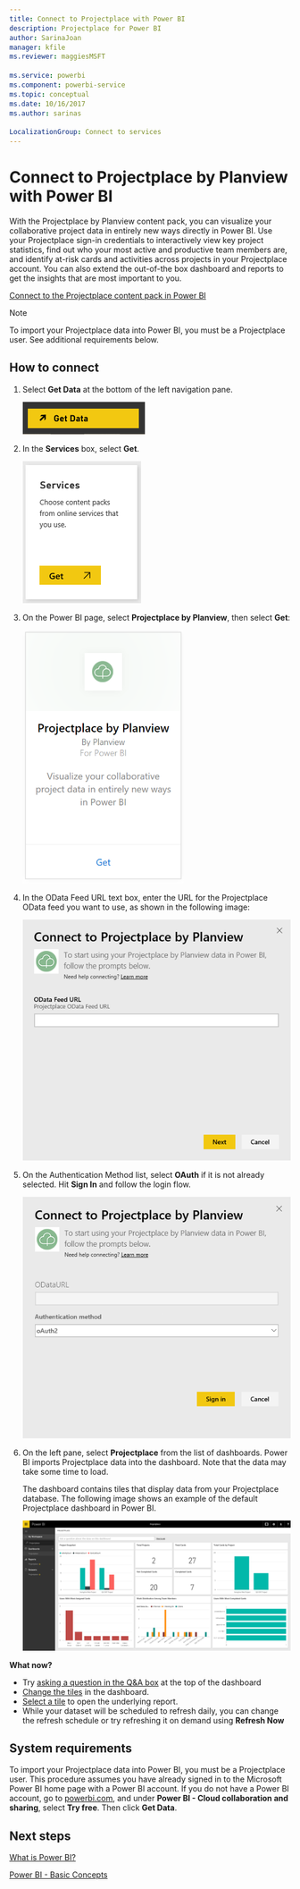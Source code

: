 ```yaml
---
title: Connect to Projectplace with Power BI
description: Projectplace for Power BI
author: SarinaJoan
manager: kfile
ms.reviewer: maggiesMSFT

ms.service: powerbi
ms.component: powerbi-service
ms.topic: conceptual
ms.date: 10/16/2017
ms.author: sarinas

LocalizationGroup: Connect to services
---
```

# Connect to Projectplace by Planview with Power BI
With the Projectplace by Planview content pack, you can visualize your collaborative project data in entirely new ways directly in Power BI. Use your Projectplace sign-in credentials to interactively view key project statistics, find out who your most active and productive team members are, and identify at-risk cards and activities across projects in your Projectplace account. You can also extend the out-of-the box dashboard and reports to get the insights that are most important to you.

[Connect to the Projectplace content pack in Power BI](https://app.powerbi.com/getdata/services/projectplace)

>[!NOTE]
>To import your Projectplace data into Power BI, you must be a Projectplace user. See additional requirements below.

## How to connect
1. Select **Get Data** at the bottom of the left navigation pane.
   
    ![](media/service-connect-to-projectplace/get.png)
2. In the **Services** box, select **Get**.
   
    ![](media/service-connect-to-projectplace/services.png)
3. On the Power BI page, select **Projectplace by Planview**, then select **Get**:  
   
    ![](media/service-connect-to-projectplace/projectplace.png)
4. In the OData Feed URL text box, enter the URL for the Projectplace OData feed you want to use, as shown in the following image:
   
    ![](media/service-connect-to-projectplace/params.png)
5. On the Authentication Method list, select **OAuth** if it is not already selected. Hit **Sign In** and follow the login flow.  
   
   ![](media/service-connect-to-projectplace/creds.png)
6. On the left pane, select **Projectplace** from the list of dashboards. Power BI imports Projectplace data into the dashboard. Note that the data may take some time to load.  
   
    The dashboard contains tiles that display data from your Projectplace database. The following image shows an example of the default Projectplace dashboard in Power BI.
   
    ![](media/service-connect-to-projectplace/dashboard.png)

**What now?**

* Try [asking a question in the Q&A box](power-bi-q-and-a.md) at the top of the dashboard
* [Change the tiles](service-dashboard-edit-tile.md) in the dashboard.
* [Select a tile](service-dashboard-tiles.md) to open the underlying report.
* While your dataset will be scheduled to refresh daily, you can change the refresh schedule or try refreshing it on demand using **Refresh Now**

## System requirements
To import your Projectplace data into Power BI, you must be a Projectplace user. This procedure assumes you have already signed in to the Microsoft Power BI home page with a Power BI account. If you do not have a Power BI account, go to [powerbi.com](https://powerbi.microsoft.com/get-started/), and under **Power BI - Cloud collaboration and sharing**, select **Try free**. Then click **Get Data**.

## Next steps
[What is Power BI?](power-bi-overview.md)

[Power BI - Basic Concepts](service-basic-concepts.md)

